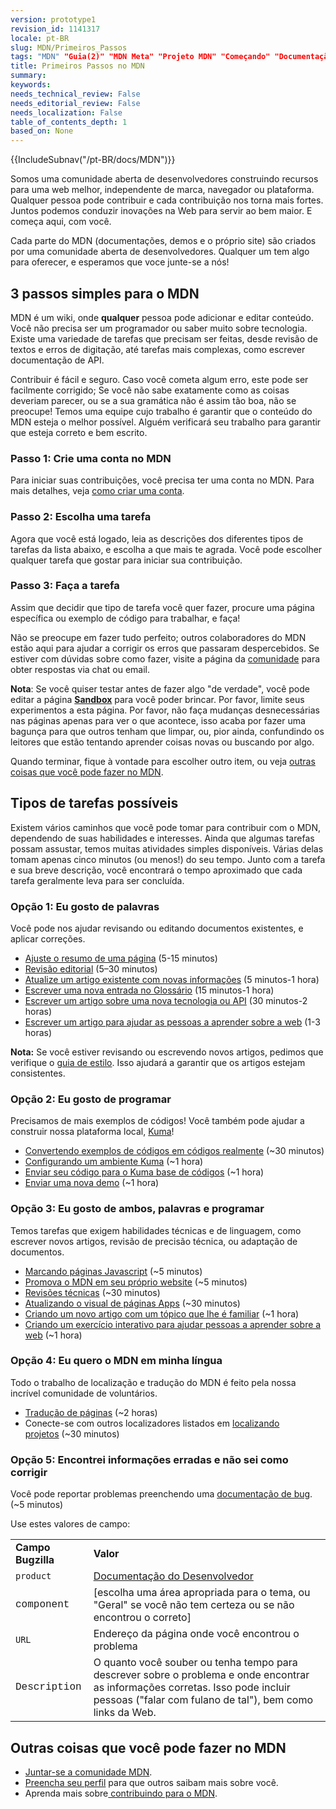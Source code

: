 ```yaml
---
version: prototype1
revision_id: 1141317
locale: pt-BR
slug: MDN/Primeiros_Passos
tags: "MDN" "Guia(2)" "MDN Meta" "Projeto MDN" "Começando" "Documentação" "Wiki de edição" "Novos contribuidores"
title: Primeiros Passos no MDN
summary: 
keywords: 
needs_technical_review: False
needs_editorial_review: False
needs_localization: False
table_of_contents_depth: 1
based_on: None
---
```

<div>{{IncludeSubnav("/pt-BR/docs/MDN")}}</div>

<p>Somos uma comunidade aberta de desenvolvedores construindo recursos para uma web melhor, independente de marca, navegador ou plataforma. Qualquer pessoa pode contribuir e cada contribuição nos torna mais fortes. Juntos podemos conduzir inovações na Web para servir ao bem maior. E começa aqui, com você.</p>

<p><span>Cada parte do MDN (documentações, demos e o próprio site) são criados por uma comunidade aberta de desenvolvedores. Qualquer um tem algo para oferecer, e esperamos que voce junte-se a nós!</span></p>

<h2 id="3_passos_simples_para_o_MDN"><span>3 passos simples para o MDN</span></h2>

<p>MDN é um wiki, onde <strong>qualquer</strong> pessoa pode adicionar e editar conteúdo. Você não precisa ser um programador ou saber muito sobre tecnologia. Existe uma variedade de tarefas que precisam ser feitas, desde revisão de textos e erros de digitação, até tarefas mais complexas, como escrever documentação de API.</p>

<p>Contribuir é fácil e seguro. Caso você cometa algum erro, este pode ser facilmente corrigido;&nbsp;Se você não sabe exatamente como as coisas deveriam parecer, ou se a sua gramática não é assim tão boa, não se preocupe! Temos uma equipe cujo trabalho é garantir que o conteúdo do MDN esteja o melhor possível. Alguém verificará seu trabalho para garantir que esteja correto e bem escrito.</p>

<h3 id="Passo_1_Crie_uma_conta_no_MDN">Passo 1: Crie uma conta no MDN</h3>

<p>Para iniciar suas contribuições, você precisa ter uma conta no MDN. Para mais detalhes, veja&nbsp;<a href="/pt-BR/docs/MDN/Contribute/Howto/Create_an_MDN_account">como criar uma conta</a>.</p>

<h3 id="Passo_2_Escolha_uma_tarefa">Passo 2: Escolha uma tarefa</h3>

<p>Agora que você está logado, leia as descrições dos diferentes tipos de tarefas da lista abaixo, e escolha a que mais te agrada. Você pode escolher qualquer tarefa que gostar para iniciar sua contribuição.</p>

<h3 id="Passo_3_Faça_a_tarefa">Passo 3: Faça a tarefa</h3>

<p>Assim que decidir que tipo de tarefa você quer fazer, procure uma página específica ou exemplo de código&nbsp;para trabalhar, e faça!</p>

<p>Não se preocupe em fazer tudo perfeito; outros colaboradores do MDN estão aqui para ajudar a corrigir os erros que passaram despercebidos. Se estiver com dúvidas sobre como fazer, visite a página da <a href="/pt-BR/docs/MDN/Community">comunidade</a> para obter respostas via chat ou email.</p>

<div class="note">
<p><strong>Nota</strong>: Se você quiser testar antes de fazer algo "de verdade", você pode editar a página&nbsp;<strong><a href="/pt-BR/docs/Sandbox">Sandbox</a></strong> para você poder brincar. Por favor, limite seus experimentos a esta página. Por favor, não faça mudanças desnecessárias nas páginas apenas para ver o que acontece, isso acaba por fazer uma bagunça para que outros tenham que limpar, ou, pior ainda, confundindo os leitores que estão tentando aprender coisas novas ou buscando por algo.</p>
</div>

<p>Quando terminar, fique à vontade para escolher outro item, ou veja <a href="#Outras_coisas_que_voce_pode_fazer_no_MDN">outras coisas que você pode fazer no MDN</a>.</p>

<h2 id="Tipos_de_tarefas_possíveis">Tipos de tarefas possíveis</h2>

<p>Existem vários caminhos que você pode tomar para contribuir com o MDN, dependendo de suas habilidades e interesses. Ainda que algumas tarefas possam assustar, temos muitas atividades simples disponíveis. Várias delas tomam apenas cinco minutos (ou menos!) do seu tempo. Junto com a tarefa e sua breve descrição, você encontrará o tempo aproximado que cada tarefa geralmente leva para ser concluída.</p>

<h3 id="Opção_1_Eu_gosto_de_palavras">Opção 1: Eu gosto de palavras</h3>

<p>Você pode nos ajudar revisando ou editando documentos existentes, e aplicar correções.</p>

<ul>
 <li><a href="/pt-BR/docs/MDN/Contribute/Howto/Set_the_summary_for_a_page">Ajuste o resumo de uma página</a> (5-15 minutos)</li>
 <li><a href="/pt-BR/docs/MDN/Contribute/Howto/Do_an_editorial_review">Revisão editorial</a> (5–30 minutos)</li>
 <li><a href="/pt-BR/docs/MDN/User_guide/Writing#Editing_an_existing_page">Atualize um artigo existente com novas informações</a> (5 minutos-1 hora)</li>
 <li><a href="/pt-BR/docs/Project:MDN/Contributing/How_to/Write_a_new_entry_in_the_Glossary">Escrever uma nova entrada no Glossário</a> (15 minutos-1 hora)</li>
 <li><a href="/pt-BR/docs/MDN/User_guide/Writing#Adding_a_new_page">Escrever um artigo sobre uma nova tecnologia ou API</a> (30 minutos-2 horas)</li>
 <li><a href="/pt-BR/docs/Project:MDN/Contributing/How_to/Write_an_article_to_help_learning_the_web">Escrever um artigo para ajudar as pessoas a aprender sobre a web</a> (1-3 horas)</li>
</ul>

<div class="note"><strong>Nota:</strong> Se você estiver revisando ou escrevendo novos artigos, pedimos que verifique o <a href="/pt-BR/docs/MDN/Contribute/Content/Style_guide">guia de estilo</a>. Isso ajudará a garantir que os artigos estejam consistentes.</div>

<h3 id="Opção_2_Eu_gosto_de_programar">Opção 2: Eu gosto de programar</h3>

<p>Precisamos de mais exemplos de códigos! Você também pode ajudar a construir nossa plataforma local, <a href="https://developer.mozilla.org/en-US/docs/Project:MDN/Kuma">Kuma</a>!</p>

<ul>
 <li><a href="/pt-BR/docs/MDN/Contribute/Howto/Convert_code_samples_to_be_live">Convertendo exemplos de códigos em códigos realmente</a> (~30 minutos)</li>
 <li><a href="https://kuma.readthedocs.org/en/latest/installation-vagrant.html">Configurando um ambiente Kuma</a> (~1 hora)</li>
 <li><a href="https://github.com/mozilla/kuma#readme">Enviar seu código para o Kuma base de códigos</a> (~1 hora)</li>
 <li><a href="https://developer.mozilla.org/pt-BR/demos/submit">Enviar uma nova demo</a>&nbsp;(~1 hora)</li>
</ul>

<h3 id="Opção_3_Eu_gosto_de_ambos_palavras_e_programar">Opção 3: Eu gosto de ambos, palavras e programar</h3>

<p>Temos tarefas que exigem habilidades técnicas e de linguagem, como escrever novos artigos, revisão de precisão técnica, ou adaptação de documentos.</p>

<ul>
 <li><a href="/pt-BR/docs/MDN/Contribute/Howto/Tag_JavaScript_pages">Marcando páginas Javascript</a> (~5 minutos)</li>
 <li><a href="/pt-BR/docs/MDN/Promote">Promova o MDN em seu próprio website</a> (~5 minutos)</li>
 <li><a href="/pt-BR/docs/MDN/Contribute/How_to/Do_a_technical_review">Revisões técnicas</a> (~30 minutos)</li>
 <li><a href="/pt-BR/docs/MDN/Contribute/How_to/Update_API_page_layout">Atualizando o visual&nbsp;de páginas Apps</a> (~30 minutos)</li>
 <li><a href="/pt-BR/docs/MDN/Contribute/Creating_and_editing_pages#Creating_a_new_page">Criando um novo artigo com um tópico que lhe é familiar</a> (~1 hora)</li>
 <li><a href="/pt-BR/docs/MDN/Contribute/Howto/Create_an_interactive_exercise_to_help_learning_the_web">Criando um exercício interativo para ajudar pessoas a aprender sobre a web</a> (~1 hora)</li>
</ul>

<h3 id="Opção_4_Eu_quero_o_MDN_em_minha_língua">Opção 4: Eu quero o MDN em minha língua</h3>

<p>Todo o trabalho de localização e tradução do MDN é feito pela nossa incrível comunidade de voluntários.</p>

<ul>
 <li><a href="/pt-BR/docs/MDN/Contribute/Localize/Translating_pages">Tradução de páginas</a> (~2 horas)</li>
 <li>Conecte-se com outros localizadores listados em <a href="/en-US/docs/Project:MDN/Localizing/Localization_projects">localizando projetos</a>&nbsp;(~30 minutos)</li>
</ul>

<h3 id="Opção_5_Encontrei_informações_erradas_e_não_sei_como_corrigir">Opção 5: Encontrei informações erradas e não sei como corrigir</h3>

<p>Você pode reportar problemas preenchendo uma <a href="https://bugzilla.mozilla.org/enter_bug.cgi?product=Mozilla%20Developer%20Network">documentação de bug</a>. (~5 minutos)</p>

<p>Use estes valores de campo:</p>

<table class="standard-table">
 <tbody>
  <tr>
   <td><strong>Campo Bugzilla</strong></td>
   <td><strong>Valor</strong></td>
  </tr>
  <tr>
   <td><code>product</code></td>
   <td><a href="https://bugzilla.mozilla.org/enter_bug.cgi?product=Developer+Documentation">Documentação do Desenvolvedor</a></td>
  </tr>
  <tr>
   <td><font face="Courier New, Andale Mono, monospace"><span style="line-height:normal">component</span></font></td>
   <td>[escolha uma área apropriada para o tema, ou "Geral" se você não tem certeza ou se não encontrou o correto]</td>
  </tr>
  <tr>
   <td><code>URL</code></td>
   <td>Endereço da página onde você encontrou o problema</td>
  </tr>
  <tr>
   <td><font face="Courier New, Andale Mono, monospace"><span style="line-height:normal">Description</span></font></td>
   <td>O quanto você souber ou tenha tempo para descrever sobre o problema e onde encontrar as informações corretas. Isso pode incluir pessoas ("falar com fulano de tal"), bem como links da Web.</td>
  </tr>
 </tbody>
</table>

<h2 id="Outras_coisas_que_você_pode_fazer_no_MDN"><a id="Outras_coisas_que_voce_pode_fazer_no_MDN" name="Outras_coisas_que_voce_pode_fazer_no_MDN">Outras coisas que você pode fazer no MDN</a></h2>

<ul>
 <li><a href="/pt-BR/docs/Project:Community">Juntar-se a comunidade MDN</a>.</li>
 <li><a href="/pt-BR/profile">Preencha seu perfil</a> para que outros saibam mais sobre você.</li>
 <li>Aprenda mais sobre<a href="/pt-BR/docs/MDN/Contribute"> contribuindo para o MDN</a>.</li>
</ul>

